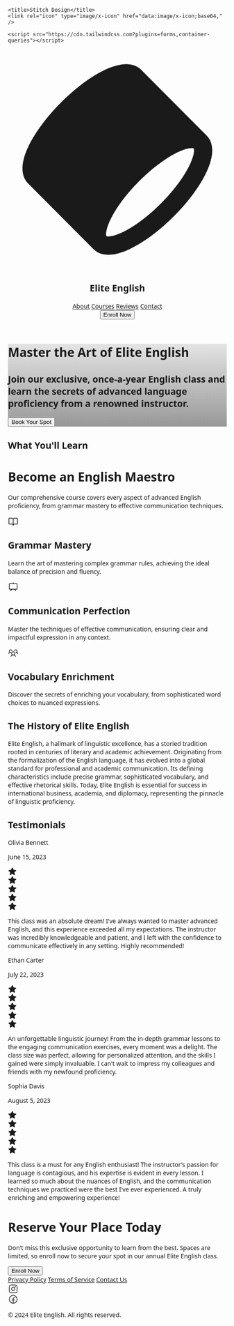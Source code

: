<html>
  <head>
    <link rel="preconnect" href="https://fonts.gstatic.com/" crossorigin="" />
    <link
      rel="stylesheet"
      as="style"
      onload="this.rel='stylesheet'"
      href="https://fonts.googleapis.com/css2?display=swap&amp;family=Noto+Sans%3Awght%40400%3B500%3B700%3B900&amp;family=Public+Sans%3Awght%40400%3B500%3B700%3B900"
    />

    <title>Stitch Design</title>
    <link rel="icon" type="image/x-icon" href="data:image/x-icon;base64," />

    <script src="https://cdn.tailwindcss.com?plugins=forms,container-queries"></script>
  </head>
  <body>
    <div class="relative flex size-full min-h-screen flex-col bg-[#fcf8f8] group/design-root overflow-x-hidden" style='font-family: "Public Sans", "Noto Sans", sans-serif;'>
      <div class="layout-container flex h-full grow flex-col">
        <header class="flex items-center justify-between whitespace-nowrap border-b border-solid border-b-[#f3e8e7] px-10 py-3">
          <div class="flex items-center gap-4 text-[#1b0e0e]">
            <div class="size-4">
              <svg viewBox="0 0 48 48" fill="none" xmlns="http://www.w3.org/2000/svg">
                <path
                  fill-rule="evenodd"
                  clip-rule="evenodd"
                  d="M39.475 21.6262C40.358 21.4363 40.6863 21.5589 40.7581 21.5934C40.7876 21.655 40.8547 21.857 40.8082 22.3336C40.7408 23.0255 40.4502 24.0046 39.8572 25.2301C38.6799 27.6631 36.5085 30.6631 33.5858 33.5858C30.6631 36.5085 27.6632 38.6799 25.2301 39.8572C24.0046 40.4502 23.0255 40.7407 22.3336 40.8082C21.8571 40.8547 21.6551 40.7875 21.5934 40.7581C21.5589 40.6863 21.4363 40.358 21.6262 39.475C21.8562 38.4054 22.4689 36.9657 23.5038 35.2817C24.7575 33.2417 26.5497 30.9744 28.7621 28.762C30.9744 26.5497 33.2417 24.7574 35.2817 23.5037C36.9657 22.4689 38.4054 21.8562 39.475 21.6262ZM4.41189 29.2403L18.7597 43.5881C19.8813 44.7097 21.4027 44.9179 22.7217 44.7893C24.0585 44.659 25.5148 44.1631 26.9723 43.4579C29.9052 42.0387 33.2618 39.5667 36.4142 36.4142C39.5667 33.2618 42.0387 29.9052 43.4579 26.9723C44.1631 25.5148 44.659 24.0585 44.7893 22.7217C44.9179 21.4027 44.7097 19.8813 43.5881 18.7597L29.2403 4.41187C27.8527 3.02428 25.8765 3.02573 24.2861 3.36776C22.6081 3.72863 20.7334 4.58419 18.8396 5.74801C16.4978 7.18716 13.9881 9.18353 11.5858 11.5858C9.18354 13.988 7.18717 16.4978 5.74802 18.8396C4.58421 20.7334 3.72865 22.6081 3.36778 24.2861C3.02574 25.8765 3.02429 27.8527 4.41189 29.2403Z"
                  fill="currentColor"
                ></path>
              </svg>
            </div>
            <h2 class="text-[#1b0e0e] text-lg font-bold leading-tight tracking-[-0.015em]">Elite English</h2>
          </div>
          <div class="flex flex-1 justify-end gap-8">
            <div class="flex items-center gap-9">
              <a class="text-[#1b0e0e] text-sm font-medium leading-normal" href="#">About</a>
              <a class="text-[#1b0e0e] text-sm font-medium leading-normal" href="#">Courses</a>
              <a class="text-[#1b0e0e] text-sm font-medium leading-normal" href="#">Reviews</a>
              <a class="text-[#1b0e0e] text-sm font-medium leading-normal" href="#">Contact</a>
            </div>
            <button
              class="flex min-w-[84px] max-w-[480px] cursor-pointer items-center justify-center overflow-hidden rounded-lg h-10 px-4 bg-[#cd1b18] text-[#fcf8f8] text-sm font-bold leading-normal tracking-[0.015em]"
            >
              <span class="truncate">Enroll Now</span>
            </button>
          </div>
        </header>
        <div class="px-40 flex flex-1 justify-center py-5">
          <div class="layout-content-container flex flex-col max-w-[960px] flex-1">
            <div class="@container">
              <div class="@[480px]:p-4">
                <div
                  class="flex min-h-[480px] flex-col gap-6 bg-cover bg-center bg-no-repeat @[480px]:gap-8 @[480px]:rounded-lg items-center justify-center p-4"
                  style='background-image: linear-gradient(rgba(0, 0, 0, 0.1) 0%, rgba(0, 0, 0, 0.4) 100%), url("https://lh3.googleusercontent.com/aida-public/AB6AXuA8W1jGJoj6yjSKen3s0_YE3Hj-a-cBs3gily7R7nLwgCXivJI1MUC01gOFhsF_3_Zr_Ng6kGg3Pv8utQWW3yj8rwyMGXtlsHuzLC7c7PeBMpZcdMFdDPf632OFaIgtIm_nQ7Ydj2GNw81df9r5zY3fZqDKRRsHQ0qK9KoIcajNlPftWGde94B2gx8Jjtzg7jMYLXyT2IBEcVPTDih5_MUH7b6Spc_KFh81lmL2_U9mZhbywRdQoDlbWtlKxR8-SgsesbP_nti2cFre");'
                >
                  <div class="flex flex-col gap-2 text-center">
                    <h1
                      class="text-white text-4xl font-black leading-tight tracking-[-0.033em] @[480px]:text-5xl @[480px]:font-black @[480px]:leading-tight @[480px]:tracking-[-0.033em]"
                    >
                      Master the Art of Elite English
                    </h1>
                    <h2 class="text-white text-sm font-normal leading-normal @[480px]:text-base @[480px]:font-normal @[480px]:leading-normal">
                      Join our exclusive, once-a-year English class and learn the secrets of advanced language proficiency from a renowned instructor.
                    </h2>
                  </div>
                  <button
                    class="flex min-w-[84px] max-w-[480px] cursor-pointer items-center justify-center overflow-hidden rounded-lg h-10 px-4 @[480px]:h-12 @[480px]:px-5 bg-[#cd1b18] text-[#fcf8f8] text-sm font-bold leading-normal tracking-[0.015em] @[480px]:text-base @[480px]:font-bold @[480px]:leading-normal @[480px]:tracking-[0.015em]"
                  >
                    <span class="truncate">Book Your Spot</span>
                  </button>
                </div>
              </div>
            </div>
            <h2 class="text-[#1b0e0e] text-[22px] font-bold leading-tight tracking-[-0.015em] px-4 pb-3 pt-5">What You'll Learn</h2>
            <div class="flex flex-col gap-10 px-4 py-10 @container">
              <div class="flex flex-col gap-4">
                <h1
                  class="text-[#1b0e0e] tracking-light text-[32px] font-bold leading-tight @[480px]:text-4xl @[480px]:font-black @[480px]:leading-tight @[480px]:tracking-[-0.033em] max-w-[720px]"
                >
                  Become an English Maestro
                </h1>
                <p class="text-[#1b0e0e] text-base font-normal leading-normal max-w-[720px]">
                  Our comprehensive course covers every aspect of advanced English proficiency, from grammar mastery to effective communication techniques.
                </p>
              </div>
              <div class="grid grid-cols-[repeat(auto-fit,minmax(158px,1fr))] gap-3 p-0">
                <div class="flex flex-1 gap-3 rounded-lg border border-[#e7d0d0] bg-[#fcf8f8] p-4 flex-col">
                  <div class="text-[#1b0e0e]" data-icon="BookOpen" data-size="24px" data-weight="regular">
                    <svg xmlns="http://www.w3.org/2000/svg" width="24px" height="24px" fill="currentColor" viewBox="0 0 256 256">
                      <path
                        d="M224,48H160a40,40,0,0,0-32,16A40,40,0,0,0,96,48H32A16,16,0,0,0,16,64V192a16,16,0,0,0,16,16H96a24,24,0,0,1,24,24,8,8,0,0,0,16,0,24,24,0,0,1,24-24h64a16,16,0,0,0,16-16V64A16,16,0,0,0,224,48ZM96,192H32V64H96a24,24,0,0,1,24,24V200A39.81,39.81,0,0,0,96,192Zm128,0H160a39.81,39.81,0,0,0-24,8V88a24,24,0,0,1,24-24h64Z"
                      ></path>
                    </svg>
                  </div>
                  <div class="flex flex-col gap-1">
                    <h2 class="text-[#1b0e0e] text-base font-bold leading-tight">Grammar Mastery</h2>
                    <p class="text-[#974f4e] text-sm font-normal leading-normal">
                      Learn the art of mastering complex grammar rules, achieving the ideal balance of precision and fluency.
                    </p>
                  </div>
                </div>
                <div class="flex flex-1 gap-3 rounded-lg border border-[#e7d0d0] bg-[#fcf8f8] p-4 flex-col">
                  <div class="text-[#1b0e0e]" data-icon="Presentation" data-size="24px" data-weight="regular">
                    <svg xmlns="http://www.w3.org/2000/svg" width="24px" height="24px" fill="currentColor" viewBox="0 0 256 256">
                      <path
                        d="M216,40H136V24a8,8,0,0,0-16,0V40H40A16,16,0,0,0,24,56V176a16,16,0,0,0,16,16H79.36L57.75,219a8,8,0,0,0,12.5,10l29.59-37h56.32l29.59,37a8,8,0,1,0,12.5-10l-21.61-27H216a16,16,0,0,0,16-16V56A16,16,0,0,0,216,40Zm0,136H40V56H216V176Z"
                      ></path>
                    </svg>
                  </div>
                  <div class="flex flex-col gap-1">
                    <h2 class="text-[#1b0e0e] text-base font-bold leading-tight">Communication Perfection</h2>
                    <p class="text-[#974f4e] text-sm font-normal leading-normal">
                      Master the techniques of effective communication, ensuring clear and impactful expression in any context.
                    </p>
                  </div>
                </div>
                <div class="flex flex-1 gap-3 rounded-lg border border-[#e7d0d0] bg-[#fcf8f8] p-4 flex-col">
                  <div class="text-[#1b0e0e]" data-icon="UsersThree" data-size="24px" data-weight="regular">
                    <svg xmlns="http://www.w3.org/2000/svg" width="24px" height="24px" fill="currentColor" viewBox="0 0 256 256">
                      <path
                        d="M244.8,150.4a8,8,0,0,1-11.2-1.6A51.6,51.6,0,0,0,192,128a8,8,0,0,1-7.37-4.89,8,8,0,0,1,0-6.22A8,8,0,0,1,192,112a24,24,0,1,0-23.24-30,8,8,0,1,1-15.5-4A40,40,0,1,1,219,117.51a67.94,67.94,0,0,1,27.43,21.68A8,8,0,0,1,244.8,150.4ZM190.92,212a8,8,0,1,1-13.84,8,57,57,0,0,0-98.16,0,8,8,0,1,1-13.84-8,72.06,72.06,0,0,1,33.74-29.92,48,48,0,1,1,58.36,0A72.06,72.06,0,0,1,190.92,212ZM128,176a32,32,0,1,0-32-32A32,32,0,0,0,128,176ZM72,120a8,8,0,0,0-8-8A24,24,0,1,1,87.24,82a8,8,0,1,0,15.5-4A40,40,0,1,0,37,117.51,67.94,67.94,0,0,0,9.6,139.19a8,8,0,1,0,12.8,9.61A51.6,51.6,0,0,1,64,128,8,8,0,0,0,72,120Z"
                      ></path>
                    </svg>
                  </div>
                  <div class="flex flex-col gap-1">
                    <h2 class="text-[#1b0e0e] text-base font-bold leading-tight">Vocabulary Enrichment</h2>
                    <p class="text-[#974f4e] text-sm font-normal leading-normal">
                      Discover the secrets of enriching your vocabulary, from sophisticated word choices to nuanced expressions.
                    </p>
                  </div>
                </div>
              </div>
            </div>
            <h2 class="text-[#1b0e0e] text-[22px] font-bold leading-tight tracking-[-0.015em] px-4 pb-3 pt-5">The History of Elite English</h2>
            <p class="text-[#1b0e0e] text-base font-normal leading-normal pb-3 pt-1 px-4">
              Elite English, a hallmark of linguistic excellence, has a storied tradition rooted in centuries of literary and academic achievement. Originating from the
              formalization of the English language, it has evolved into a global standard for professional and academic communication. Its defining characteristics include precise
              grammar, sophisticated vocabulary, and effective rhetorical skills. Today, Elite English is essential for success in international business, academia, and diplomacy,
              representing the pinnacle of linguistic proficiency.
            </p>
            <h2 class="text-[#1b0e0e] text-[22px] font-bold leading-tight tracking-[-0.015em] px-4 pb-3 pt-5">Testimonials</h2>
            <div class="flex flex-col gap-8 overflow-x-hidden bg-[#fcf8f8] p-4">
              <div class="flex flex-col gap-3 bg-[#fcf8f8]">
                <div class="flex items-center gap-3">
                  <div
                    class="bg-center bg-no-repeat aspect-square bg-cover rounded-full size-10"
                    style='background-image: url("https://lh3.googleusercontent.com/aida-public/AB6AXuCY73mhN-xVfDZLySqJPv9eT_I-1HD5by8OoIqMo7Mcqbn7BmJfv4AqfKTCw_V4G8KyLTtuHr0YMQ6be1E0C8HI8QM5uJFPvLLd6oXKcYxodgpT_LVdlvOAQNYWOKZDT8XmwakAq0xoGaxoDlH9kaEDK3pVXOxRRMaQ9SaWlgjAJn5vpe7ib1CvulSGqMe55AKoGxACtrK697NxocEaMOIsVe-V5GScQweTAcgXxe-d2kNbQeXSXF7b3lZyhmSXAc4VLllq7H8lzO73");'
                  ></div>
                  <div class="flex-1">
                    <p class="text-[#1b0e0e] text-base font-medium leading-normal">Olivia Bennett</p>
                    <p class="text-[#974f4e] text-sm font-normal leading-normal">June 15, 2023</p>
                  </div>
                </div>
                <div class="flex gap-0.5">
                  <div class="text-[#cd1b18]" data-icon="Star" data-size="20px" data-weight="fill">
                    <svg xmlns="http://www.w3.org/2000/svg" width="20px" height="20px" fill="currentColor" viewBox="0 0 256 256">
                      <path
                        d="M234.5,114.38l-45.1,39.36,13.51,58.6a16,16,0,0,1-23.84,17.34l-51.11-31-51,31a16,16,0,0,1-23.84-17.34L66.61,153.8,21.5,114.38a16,16,0,0,1,9.11-28.06l59.46-5.15,23.21-55.36a15.95,15.95,0,0,1,29.44,0h0L166,81.17l59.44,5.15a16,16,0,0,1,9.11,28.06Z"
                      ></path>
                    </svg>
                  </div>
                  <div class="text-[#cd1b18]" data-icon="Star" data-size="20px" data-weight="fill">
                    <svg xmlns="http://www.w3.org/2000/svg" width="20px" height="20px" fill="currentColor" viewBox="0 0 256 256">
                      <path
                        d="M234.5,114.38l-45.1,39.36,13.51,58.6a16,16,0,0,1-23.84,17.34l-51.11-31-51,31a16,16,0,0,1-23.84-17.34L66.61,153.8,21.5,114.38a16,16,0,0,1,9.11-28.06l59.46-5.15,23.21-55.36a15.95,15.95,0,0,1,29.44,0h0L166,81.17l59.44,5.15a16,16,0,0,1,9.11,28.06Z"
                      ></path>
                    </svg>
                  </div>
                  <div class="text-[#cd1b18]" data-icon="Star" data-size="20px" data-weight="fill">
                    <svg xmlns="http://www.w3.org/2000/svg" width="20px" height="20px" fill="currentColor" viewBox="0 0 256 256">
                      <path
                        d="M234.5,114.38l-45.1,39.36,13.51,58.6a16,16,0,0,1-23.84,17.34l-51.11-31-51,31a16,16,0,0,1-23.84-17.34L66.61,153.8,21.5,114.38a16,16,0,0,1,9.11-28.06l59.46-5.15,23.21-55.36a15.95,15.95,0,0,1,29.44,0h0L166,81.17l59.44,5.15a16,16,0,0,1,9.11,28.06Z"
                      ></path>
                    </svg>
                  </div>
                  <div class="text-[#cd1b18]" data-icon="Star" data-size="20px" data-weight="fill">
                    <svg xmlns="http://www.w3.org/2000/svg" width="20px" height="20px" fill="currentColor" viewBox="0 0 256 256">
                      <path
                        d="M234.5,114.38l-45.1,39.36,13.51,58.6a16,16,0,0,1-23.84,17.34l-51.11-31-51,31a16,16,0,0,1-23.84-17.34L66.61,153.8,21.5,114.38a16,16,0,0,1,9.11-28.06l59.46-5.15,23.21-55.36a15.95,15.95,0,0,1,29.44,0h0L166,81.17l59.44,5.15a16,16,0,0,1,9.11,28.06Z"
                      ></path>
                    </svg>
                  </div>
                  <div class="text-[#cd1b18]" data-icon="Star" data-size="20px" data-weight="fill">
                    <svg xmlns="http://www.w3.org/2000/svg" width="20px" height="20px" fill="currentColor" viewBox="0 0 256 256">
                      <path
                        d="M234.5,114.38l-45.1,39.36,13.51,58.6a16,16,0,0,1-23.84,17.34l-51.11-31-51,31a16,16,0,0,1-23.84-17.34L66.61,153.8,21.5,114.38a16,16,0,0,1,9.11-28.06l59.46-5.15,23.21-55.36a15.95,15.95,0,0,1,29.44,0h0L166,81.17l59.44,5.15a16,16,0,0,1,9.11,28.06Z"
                      ></path>
                    </svg>
                  </div>
                </div>
                <p class="text-[#1b0e0e] text-base font-normal leading-normal">
                  This class was an absolute dream! I've always wanted to master advanced English, and this experience exceeded all my expectations. The instructor was incredibly
                  knowledgeable and patient, and I left with the confidence to communicate effectively in any setting. Highly recommended!
                </p>
              </div>
              <div class="flex flex-col gap-3 bg-[#fcf8f8]">
                <div class="flex items-center gap-3">
                  <div
                    class="bg-center bg-no-repeat aspect-square bg-cover rounded-full size-10"
                    style='background-image: url("https://lh3.googleusercontent.com/aida-public/AB6AXuAxyDpdyo9uztB4sNfwBbrYV8OIQcYnTfVmPOMXsDBYIARnW5PIt5Sy5E_Oubw5MuYgx35QvanoYhXoWRrtbQ4ti6fWCbP04AsICPS0hTaZuH51RixW3PpLqD4dzBalkRWT_Ry09TKxU92dDGEy25SEMX_sIjvlSRhtsWBOdtmzxOPD-KmmWiPdgYnRG3Rekd9vrObotLFiGhUJL15HsIy2EpySGilCnjNOr9qoR7hDtXeUcbttWsxWIuzKhHIHyKaUREEcUGDej4La");'
                  ></div>
                  <div class="flex-1">
                    <p class="text-[#1b0e0e] text-base font-medium leading-normal">Ethan Carter</p>
                    <p class="text-[#974f4e] text-sm font-normal leading-normal">July 22, 2023</p>
                  </div>
                </div>
                <div class="flex gap-0.5">
                  <div class="text-[#cd1b18]" data-icon="Star" data-size="20px" data-weight="fill">
                    <svg xmlns="http://www.w3.org/2000/svg" width="20px" height="20px" fill="currentColor" viewBox="0 0 256 256">
                      <path
                        d="M234.5,114.38l-45.1,39.36,13.51,58.6a16,16,0,0,1-23.84,17.34l-51.11-31-51,31a16,16,0,0,1-23.84-17.34L66.61,153.8,21.5,114.38a16,16,0,0,1,9.11-28.06l59.46-5.15,23.21-55.36a15.95,15.95,0,0,1,29.44,0h0L166,81.17l59.44,5.15a16,16,0,0,1,9.11,28.06Z"
                      ></path>
                    </svg>
                  </div>
                  <div class="text-[#cd1b18]" data-icon="Star" data-size="20px" data-weight="fill">
                    <svg xmlns="http://www.w3.org/2000/svg" width="20px" height="20px" fill="currentColor" viewBox="0 0 256 256">
                      <path
                        d="M234.5,114.38l-45.1,39.36,13.51,58.6a16,16,0,0,1-23.84,17.34l-51.11-31-51,31a16,16,0,0,1-23.84-17.34L66.61,153.8,21.5,114.38a16,16,0,0,1,9.11-28.06l59.46-5.15,23.21-55.36a15.95,15.95,0,0,1,29.44,0h0L166,81.17l59.44,5.15a16,16,0,0,1,9.11,28.06Z"
                      ></path>
                    </svg>
                  </div>
                  <div class="text-[#cd1b18]" data-icon="Star" data-size="20px" data-weight="fill">
                    <svg xmlns="http://www.w3.org/2000/svg" width="20px" height="20px" fill="currentColor" viewBox="0 0 256 256">
                      <path
                        d="M234.5,114.38l-45.1,39.36,13.51,58.6a16,16,0,0,1-23.84,17.34l-51.11-31-51,31a16,16,0,0,1-23.84-17.34L66.61,153.8,21.5,114.38a16,16,0,0,1,9.11-28.06l59.46-5.15,23.21-55.36a15.95,15.95,0,0,1,29.44,0h0L166,81.17l59.44,5.15a16,16,0,0,1,9.11,28.06Z"
                      ></path>
                    </svg>
                  </div>
                  <div class="text-[#cd1b18]" data-icon="Star" data-size="20px" data-weight="fill">
                    <svg xmlns="http://www.w3.org/2000/svg" width="20px" height="20px" fill="currentColor" viewBox="0 0 256 256">
                      <path
                        d="M234.5,114.38l-45.1,39.36,13.51,58.6a16,16,0,0,1-23.84,17.34l-51.11-31-51,31a16,16,0,0,1-23.84-17.34L66.61,153.8,21.5,114.38a16,16,0,0,1,9.11-28.06l59.46-5.15,23.21-55.36a15.95,15.95,0,0,1,29.44,0h0L166,81.17l59.44,5.15a16,16,0,0,1,9.11,28.06Z"
                      ></path>
                    </svg>
                  </div>
                  <div class="text-[#cd1b18]" data-icon="Star" data-size="20px" data-weight="fill">
                    <svg xmlns="http://www.w3.org/2000/svg" width="20px" height="20px" fill="currentColor" viewBox="0 0 256 256">
                      <path
                        d="M234.5,114.38l-45.1,39.36,13.51,58.6a16,16,0,0,1-23.84,17.34l-51.11-31-51,31a16,16,0,0,1-23.84-17.34L66.61,153.8,21.5,114.38a16,16,0,0,1,9.11-28.06l59.46-5.15,23.21-55.36a15.95,15.95,0,0,1,29.44,0h0L166,81.17l59.44,5.15a16,16,0,0,1,9.11,28.06Z"
                      ></path>
                    </svg>
                  </div>
                </div>
                <p class="text-[#1b0e0e] text-base font-normal leading-normal">
                  An unforgettable linguistic journey! From the in-depth grammar lessons to the engaging communication exercises, every moment was a delight. The class size was
                  perfect, allowing for personalized attention, and the skills I gained were simply invaluable. I can't wait to impress my colleagues and friends with my newfound
                  proficiency.
                </p>
              </div>
              <div class="flex flex-col gap-3 bg-[#fcf8f8]">
                <div class="flex items-center gap-3">
                  <div
                    class="bg-center bg-no-repeat aspect-square bg-cover rounded-full size-10"
                    style='background-image: url("https://lh3.googleusercontent.com/aida-public/AB6AXuDjuS6bNzkN6X4t_zaaa83BXEFU65h87tI9Vko8GeiixwESR5Y6uJdsR6vsUkUGEQdLI8W6EkU10L2DFQE9no-IhP96iAGibNI-MGmc0sdDujI6LdvwtxOIvFoXt79E-02NR7ee95t5JtJMlv7ZT0j842JW5PfzWASrZI7an7QnbWE2rtfZCS2MF8vgkXox-cIfMLfJcFP6EnVR_3ThvzQwEJWYEtfzQeyVtPZ3XTNyGs6LuxAoXmkPG3HSGIN_bSgadAYqjb4yAyDQ");'
                  ></div>
                  <div class="flex-1">
                    <p class="text-[#1b0e0e] text-base font-medium leading-normal">Sophia Davis</p>
                    <p class="text-[#974f4e] text-sm font-normal leading-normal">August 5, 2023</p>
                  </div>
                </div>
                <div class="flex gap-0.5">
                  <div class="text-[#cd1b18]" data-icon="Star" data-size="20px" data-weight="fill">
                    <svg xmlns="http://www.w3.org/2000/svg" width="20px" height="20px" fill="currentColor" viewBox="0 0 256 256">
                      <path
                        d="M234.5,114.38l-45.1,39.36,13.51,58.6a16,16,0,0,1-23.84,17.34l-51.11-31-51,31a16,16,0,0,1-23.84-17.34L66.61,153.8,21.5,114.38a16,16,0,0,1,9.11-28.06l59.46-5.15,23.21-55.36a15.95,15.95,0,0,1,29.44,0h0L166,81.17l59.44,5.15a16,16,0,0,1,9.11,28.06Z"
                      ></path>
                    </svg>
                  </div>
                  <div class="text-[#cd1b18]" data-icon="Star" data-size="20px" data-weight="fill">
                    <svg xmlns="http://www.w3.org/2000/svg" width="20px" height="20px" fill="currentColor" viewBox="0 0 256 256">
                      <path
                        d="M234.5,114.38l-45.1,39.36,13.51,58.6a16,16,0,0,1-23.84,17.34l-51.11-31-51,31a16,16,0,0,1-23.84-17.34L66.61,153.8,21.5,114.38a16,16,0,0,1,9.11-28.06l59.46-5.15,23.21-55.36a15.95,15.95,0,0,1,29.44,0h0L166,81.17l59.44,5.15a16,16,0,0,1,9.11,28.06Z"
                      ></path>
                    </svg>
                  </div>
                  <div class="text-[#cd1b18]" data-icon="Star" data-size="20px" data-weight="fill">
                    <svg xmlns="http://www.w3.org/2000/svg" width="20px" height="20px" fill="currentColor" viewBox="0 0 256 256">
                      <path
                        d="M234.5,114.38l-45.1,39.36,13.51,58.6a16,16,0,0,1-23.84,17.34l-51.11-31-51,31a16,16,0,0,1-23.84-17.34L66.61,153.8,21.5,114.38a16,16,0,0,1,9.11-28.06l59.46-5.15,23.21-55.36a15.95,15.95,0,0,1,29.44,0h0L166,81.17l59.44,5.15a16,16,0,0,1,9.11,28.06Z"
                      ></path>
                    </svg>
                  </div>
                  <div class="text-[#cd1b18]" data-icon="Star" data-size="20px" data-weight="fill">
                    <svg xmlns="http://www.w3.org/2000/svg" width="20px" height="20px" fill="currentColor" viewBox="0 0 256 256">
                      <path
                        d="M234.5,114.38l-45.1,39.36,13.51,58.6a16,16,0,0,1-23.84,17.34l-51.11-31-51,31a16,16,0,0,1-23.84-17.34L66.61,153.8,21.5,114.38a16,16,0,0,1,9.11-28.06l59.46-5.15,23.21-55.36a15.95,15.95,0,0,1,29.44,0h0L166,81.17l59.44,5.15a16,16,0,0,1,9.11,28.06Z"
                      ></path>
                    </svg>
                  </div>
                  <div class="text-[#cd1b18]" data-icon="Star" data-size="20px" data-weight="fill">
                    <svg xmlns="http://www.w3.org/2000/svg" width="20px" height="20px" fill="currentColor" viewBox="0 0 256 256">
                      <path
                        d="M234.5,114.38l-45.1,39.36,13.51,58.6a16,16,0,0,1-23.84,17.34l-51.11-31-51,31a16,16,0,0,1-23.84-17.34L66.61,153.8,21.5,114.38a16,16,0,0,1,9.11-28.06l59.46-5.15,23.21-55.36a15.95,15.95,0,0,1,29.44,0h0L166,81.17l59.44,5.15a16,16,0,0,1,9.11,28.06Z"
                      ></path>
                    </svg>
                  </div>
                </div>
                <p class="text-[#1b0e0e] text-base font-normal leading-normal">
                  This class is a must for any English enthusiast! The instructor's passion for language is contagious, and his expertise is evident in every lesson. I learned so
                  much about the nuances of English, and the communication techniques we practiced were the best I've ever experienced. A truly enriching and empowering experience!
                </p>
              </div>
            </div>
            <div class="@container">
              <div class="flex flex-col justify-end gap-6 px-4 py-10 @[480px]:gap-8 @[480px]:px-10 @[480px]:py-20">
                <div class="flex flex-col gap-2 text-center">
                  <h1
                    class="text-[#1b0e0e] tracking-light text-[32px] font-bold leading-tight @[480px]:text-4xl @[480px]:font-black @[480px]:leading-tight @[480px]:tracking-[-0.033em] max-w-[720px]"
                  >
                    Reserve Your Place Today
                  </h1>
                  <p class="text-[#1b0e0e] text-base font-normal leading-normal max-w-[720px">
                    Don't miss this exclusive opportunity to learn from the best. Spaces are limited, so enroll now to secure your spot in our annual Elite English class.
                  </p>
                </div>
                <div class="flex flex-1 justify-center">
                  <div class="flex justify-center">
                    <button
                      class="flex min-w-[84px] max-w-[480px] cursor-pointer items-center justify-center overflow-hidden rounded-lg h-10 px-4 @[480px]:h-12 @[480px]:px-5 bg-[#cd1b18] text-[#fcf8f8] text-sm font-bold leading-normal tracking-[0.015em] @[480px]:text-base @[480px]:font-bold @[480px]:leading-normal @[480px]:tracking-[0.015em] grow"
                    >
                      <span class="truncate">Enroll Now</span>
                    </button>
                  </div>
                </div>
              </div>
            </div>
          </div>
        </div>
        <footer class="flex justify-center">
          <div class="flex max-w-[960px] flex-1 flex-col">
            <footer class="flex flex-col gap-6 px-5 py-10 text-center @container">
              <div class="flex flex-wrap items-center justify-center gap-6 @[480px]:flex-row @[480px]:justify-around">
                <a class="text-[#974f4e] text-base font-normal leading-normal min-w-40" href="#">Privacy Policy</a>
                <a class="text-[#974f4e] text-base font-normal leading-normal min-w-40" href="#">Terms of Service</a>
                <a class="text-[#974f4e] text-base font-normal leading-normal min-w-40" href="#">Contact Us</a>
              </div>
              <div class="flex flex-wrap justify-center gap-4">
                <a href="#">
                  <div class="text-[#974f4e]" data-icon="InstagramLogo" data-size="24px" data-weight="regular">
                    <svg xmlns="http://www.w3.org/2000/svg" width="24px" height="24px" fill="currentColor" viewBox="0 0 256 256">
                      <path
                        d="M128,80a48,48,0,1,0,48,48A48.05,48.05,0,0,0,128,80Zm0,80a32,32,0,1,1,32-32A32,32,0,0,1,128,160ZM176,24H80A56.06,56.06,0,0,0,24,80v96a56.06,56.06,0,0,0,56,56h96a56.06,56.06,0,0,0,56-56V80A56.06,56.06,0,0,0,176,24Zm40,152a40,40,0,0,1-40,40H80a40,40,0,0,1-40-40V80A40,40,0,0,1,80,40h96a40,40,0,0,1,40,40ZM192,76a12,12,0,1,1-12-12A12,12,0,0,1,192,76Z"
                      ></path>
                    </svg>
                  </div>
                </a>
                <a href="#">
                  <div class="text-[#974f4e]" data-icon="FacebookLogo" data-size="24px" data-weight="regular">
                    <svg xmlns="http://www.w3.org/2000/svg" width="24px" height="24px" fill="currentColor" viewBox="0 0 256 256">
                      <path
                        d="M128,24A104,104,0,1,0,232,128,104.11,104.11,0,0,0,128,24Zm8,191.63V152h24a8,8,0,0,0,0-16H136V112a16,16,0,0,1,16-16h16a8,8,0,0,0,0-16H152a32,32,0,0,0-32,32v24H96a8,8,0,0,0,0,16h24v63.63a88,88,0,1,1,16,0Z"
                      ></path>
                    </svg>
                  </div>
                </a>
              </div>
              <p class="text-[#974f4e] text-base font-normal leading-normal">© 2024 Elite English. All rights reserved.</p>
            </footer>
          </div>
        </footer>
      </div>
    </div>
  </body>
</html>
